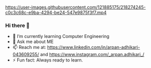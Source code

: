 







https://user-images.githubusercontent.com/121885175/218274245-c0c3c68c-e9ba-4294-be24-547e9875f3f7.mp4



### Hi there 👋
- 🌱 I’m currently learning Computer Engineering
- 💬 Ask me about ME 
- 📫 Reach me at: https://www.linkedin.com/in/arpan-adhikari-043609255/ and https://www.instagram.com/_arpan.adhikari_/
- ⚡ Fun fact: Always ready to learn.
